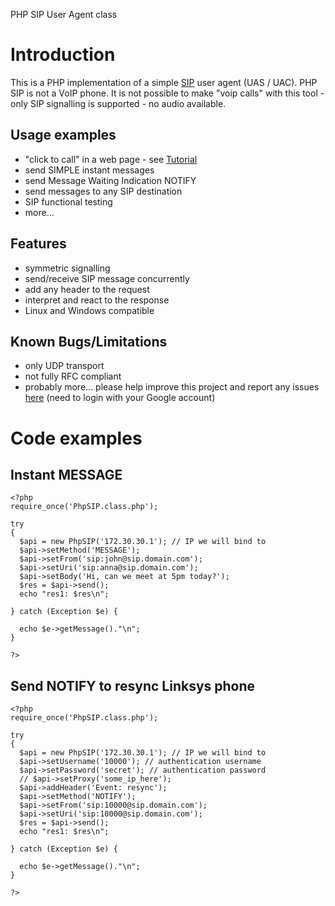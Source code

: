 PHP SIP User Agent class

# Introduction #
This is a PHP implementation of a simple [SIP](http://en.wikipedia.org/wiki/Session_Initiation_Protocol) user agent (UAS / UAC). PHP SIP is not a VoIP phone. It is not possible to make "voip calls" with this tool - only SIP signalling is supported - no audio available.

## Usage examples ##
  * "click to call" in a web page - see [Tutorial](http://level7systems.co.uk/en/blog/Click+to+Call+with+PHP-SIP)
  * send SIMPLE instant messages
  * send Message Waiting Indication NOTIFY
  * send messages to any SIP destination
  * SIP functional testing
  * more...

## Features ##
  * symmetric signalling
  * send/receive SIP message concurrently
  * add any header to the request
  * interpret and react to the response
  * Linux and Windows compatible

## Known Bugs/Limitations ##
  * only UDP transport
  * not fully RFC compliant
  * probably more... please help improve this project and report any issues [here](http://code.google.com/p/php-sip/issues/entry) (need to login with your Google account)

# Code examples #
## Instant MESSAGE ##
```
<?php
require_once('PhpSIP.class.php');

try
{
  $api = new PhpSIP('172.30.30.1'); // IP we will bind to
  $api->setMethod('MESSAGE');
  $api->setFrom('sip:john@sip.domain.com');
  $api->setUri('sip:anna@sip.domain.com');
  $api->setBody('Hi, can we meet at 5pm today?');
  $res = $api->send();
  echo "res1: $res\n";
  
} catch (Exception $e) {
  
  echo $e->getMessage()."\n";
}

?>
```

## Send NOTIFY to resync Linksys phone ##
```
<?php
require_once('PhpSIP.class.php');

try
{
  $api = new PhpSIP('172.30.30.1'); // IP we will bind to
  $api->setUsername('10000'); // authentication username
  $api->setPassword('secret'); // authentication password
  // $api->setProxy('some_ip_here'); 
  $api->addHeader('Event: resync');
  $api->setMethod('NOTIFY');
  $api->setFrom('sip:10000@sip.domain.com');
  $api->setUri('sip:10000@sip.domain.com');
  $res = $api->send();
  echo "res1: $res\n";
  
} catch (Exception $e) {
  
  echo $e->getMessage()."\n";
}

?>
```